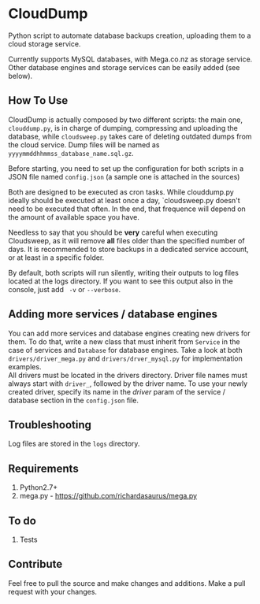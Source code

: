 # CloudDump

Python script to automate database backups creation, uploading them to a cloud storage service.

Currently supports MySQL databases, with Mega.co.nz as storage service. Other database engines
and storage services can be easily added (see below).
 
## How To Use

CloudDump is actually composed by two different scripts: the main one, `clouddump.py`, is in charge
of dumping, compressing and uploading the database, while `cloudsweep.py` takes care of deleting outdated
dumps from the cloud service. Dump files will be named as `yyyymmddhhmmss_database_name.sql.gz`.

Before starting, you need to set up the configuration for both scripts in a JSON file
named `config.json` (a sample one is attached in the sources)

Both are designed to be executed as cron tasks. While clouddump.py ideally should be executed at least once a day,
`cloudsweep.py doesn't need to be executed that often. In the end, that frequence will depend on the amount of available space
you have.

Needless to say that you should be **very** careful when executing Cloudsweep, as it will remove **all** files older than
the specified number of days. It is recommended to store backups in a dedicated service account, or at least 
in a specific folder.

By default, both scripts will run silently, writing their outputs to log files located at the logs directory. If you want to see
this output also in the console, just add ` -v` or `--verbose`.

## Adding more services / database engines

You can add more services and database engines creating new drivers for them. To do that, write a new class that must inherit
from `Service` in the case of services and `Database` for database engines. 
Take a look at both `drivers/driver_mega.py` and `drivers/drver_mysql.py` for implementation examples.  
All drivers must be located in the drivers directory.
Driver file names must always start with `driver_`, followed by the driver name. To use your newly created driver, specify its name in the _driver_ param of the service / database section in the `config.json` file.

## Troubleshooting

Log files are stored in the `logs` directory.

## Requirements

  1. Python2.7+
  2. mega.py - https://github.com/richardasaurus/mega.py

## To do

  1. Tests

## Contribute

Feel free to pull the source and make changes and additions.
Make a pull request with your changes.